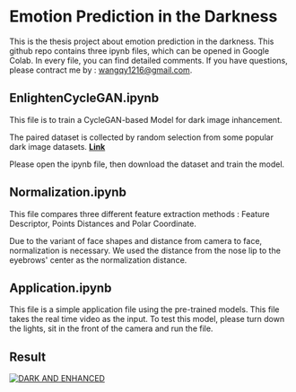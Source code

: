 # Emotion Prediction in the Darkness

This is the thesis project about emotion prediction in the darkness. This github repo contains three ipynb files, which can be opened in Google Colab. In every file, you can find detailed comments. If you have questions, please contract me by : <wangqy1216@gmail.com>. 


## EnlightenCycleGAN.ipynb
This file is to train a CycleGAN-based Model for dark image inhancement. 

The paired dataset is collected by random selection from some popular dark image datasets. **[Link](https://drive.google.com/file/d/1n7-mk_zrs2RmIrLcBNY4kOV1L5dmavu1/view?usp=sharing)**

Please open the ipynb file, then download the dataset and train the model.


## Normalization.ipynb
This file compares three different feature extraction methods : Feature Descriptor, Points Distances and Polar Coordinate.

Due to the variant of face shapes and distance from camera to face, normalization is necessary. We used the distance from the nose lip to the eyebrows' center as the normalization distance.


## Application.ipynb
This file is a simple application file using the pre-trained models. This file takes the real time video as the input. To test this model, please turn down the lights, sit in the front of the camera and run the file.


## Result
[![DARK AND ENHANCED](http://img.youtube.com/vi/hr2OO0q3rkU/0.jpg)](http://www.youtube.com/watch?v=hr2OO0q3rkU)



